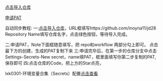 


[点击导入仓库](https://github.com/new/import)


[申请PAT](https://github.com/settings/tokens/new)


自动同步教程:
一:[点击导入仓库](https://github.com/new/import)，URL框填写https://github.com/inoyna11/jd28
Repository Name填写仓库名字，点击绿色按钮，等待导入完成。


二:申请PAT，Note下面框随意填写，把 repo和workflow 两部分勾上即可。
点击最下方的创建，生成的PAT复制下来
三:申请完毕后，在第一步的仓库分支中点击Settings-Secrets-New secret，name填PAT，框里面填写你第二步复制的PAT,保存即可
四:点击仓库的Code，把上方的Star点亮，

lxk0301-环境变量合集（Secrets）配置[点击查看](https://github.com/inoyna11/jd28/blob/master/githubAction.md)
